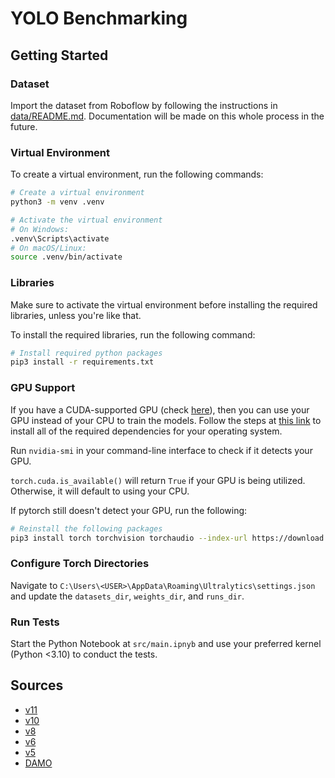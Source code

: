 # YOLO Benchmarking

## Getting Started

### Dataset

Import the dataset from Roboflow by following the instructions in [data/README.md](data/README.md). Documentation will be made on this whole process in the future.

### Virtual Environment

To create a virtual environment, run the following commands:

```bash
# Create a virtual environment
python3 -m venv .venv

# Activate the virtual environment
# On Windows:
.venv\Scripts\activate
# On macOS/Linux:
source .venv/bin/activate
```

### Libraries

Make sure to activate the virtual environment before installing the required libraries, unless you're like that.

To install the required libraries, run the following command:

```bash
# Install required python packages
pip3 install -r requirements.txt
```

### GPU Support

If you have a CUDA-supported GPU (check [here](https://developer.nvidia.com/cuda-gpus)), then you can use your GPU instead of your CPU to train the models. Follow the steps at [this link](https://www.digitalocean.com/community/tutorials/install-cuda-cudnn-for-gpu) to install all of the required dependencies for your operating system.

Run `nvidia-smi` in your command-line interface to check if it detects your GPU.

`torch.cuda.is_available()` will return `True` if your GPU is being utilized. Otherwise, it will default to using your CPU.

If pytorch still doesn't detect your GPU, run the following:

```bash
# Reinstall the following packages
pip3 install torch torchvision torchaudio --index-url https://download.pytorch.org/whl/cu117
```

### Configure Torch Directories

Navigate to `C:\Users\<USER>\AppData\Roaming\Ultralytics\settings.json` and update the `datasets_dir`, `weights_dir`, and `runs_dir`.

### Run Tests

Start the Python Notebook at `src/main.ipnyb` and use your preferred kernel (Python <3.10) to conduct the tests.

## Sources

- [v11](https://github.com/ultralytics/ultralytics)
- [v10](https://docs.ultralytics.com/models/yolov10/#performance)
- [v8](https://docs.ultralytics.com/models/yolov8/#performance-metrics)
- [v6](https://github.com/meituan/YOLOv6/releases)
- [v5](https://github.com/ultralytics/yolov5?tab=readme-ov-file)
- [DAMO](https://github.com/tinyvision/damo-yolo)
